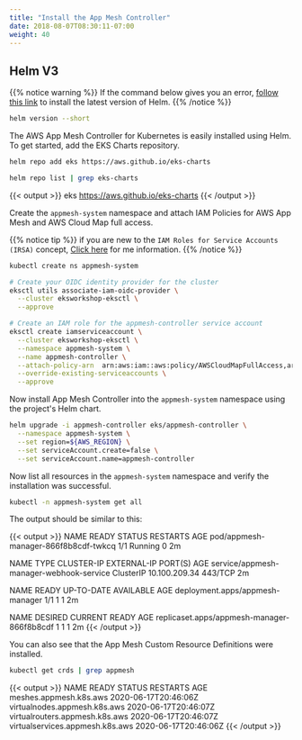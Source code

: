 ```yaml
---
title: "Install the App Mesh Controller"
date: 2018-08-07T08:30:11-07:00
weight: 40
---
```


## Helm V3

{{% notice warning %}}
If the command below gives you an error, [follow this link](/beginner/060_helm/helm_intro/install/) to install the latest version of Helm.
{{% /notice %}}

```bash
helm version --short
```

The AWS App Mesh Controller for Kubernetes is easily installed using Helm. To get started, add the EKS Charts repository.

```bash
helm repo add eks https://aws.github.io/eks-charts

helm repo list | grep eks-charts
```

{{< output >}}
eks     https://aws.github.io/eks-charts
{{< /output >}}

Create the `appmesh-system` namespace and attach IAM Policies for AWS App Mesh and AWS Cloud Map full access.

{{% notice tip %}}
if you are new to the `IAM Roles for Service Accounts (IRSA)` concept, [Click here](/beginner/110_irsa/) for me information.
{{% /notice %}}

```bash
kubectl create ns appmesh-system

# Create your OIDC identity provider for the cluster
eksctl utils associate-iam-oidc-provider \
  --cluster eksworkshop-eksctl \
  --approve

# Create an IAM role for the appmesh-controller service account
eksctl create iamserviceaccount \
  --cluster eksworkshop-eksctl \
  --namespace appmesh-system \
  --name appmesh-controller \
  --attach-policy-arn  arn:aws:iam::aws:policy/AWSCloudMapFullAccess,arn:aws:iam::aws:policy/AWSAppMeshFullAccess \
  --override-existing-serviceaccounts \
  --approve
```

Now install App Mesh Controller into the `appmesh-system` namespace using the project's Helm chart.

```bash
helm upgrade -i appmesh-controller eks/appmesh-controller \
  --namespace appmesh-system \
  --set region=${AWS_REGION} \
  --set serviceAccount.create=false \
  --set serviceAccount.name=appmesh-controller
```

Now list all resources in the `appmesh-system` namespace and verify the installation was successful.

```bash
kubectl -n appmesh-system get all
```

The output should be similar to this:

{{< output >}}
NAME                                   READY   STATUS    RESTARTS   AGE
pod/appmesh-manager-866f8b8cdf-twkcq   1/1     Running   0          2m

NAME                                      TYPE        CLUSTER-IP      EXTERNAL-IP   PORT(S)   AGE
service/appmesh-manager-webhook-service   ClusterIP   10.100.209.34   <none>        443/TCP   2m

NAME                                   READY   UP-TO-DATE   AVAILABLE   AGE
deployment.apps/appmesh-manager        1/1     1            1           2m

NAME                                         DESIRED   CURRENT   READY   AGE
replicaset.apps/appmesh-manager-866f8b8cdf   1         1         1       2m
{{< /output >}}

You can also see that the App Mesh Custom Resource Definitions were installed.

```bash
kubectl get crds | grep appmesh
```

{{< output >}}
NAME                               READY   STATUS    RESTARTS   AGE
meshes.appmesh.k8s.aws             2020-06-17T20:46:06Z
virtualnodes.appmesh.k8s.aws       2020-06-17T20:46:07Z
virtualrouters.appmesh.k8s.aws     2020-06-17T20:46:07Z
virtualservices.appmesh.k8s.aws    2020-06-17T20:46:06Z
{{< /output >}}
